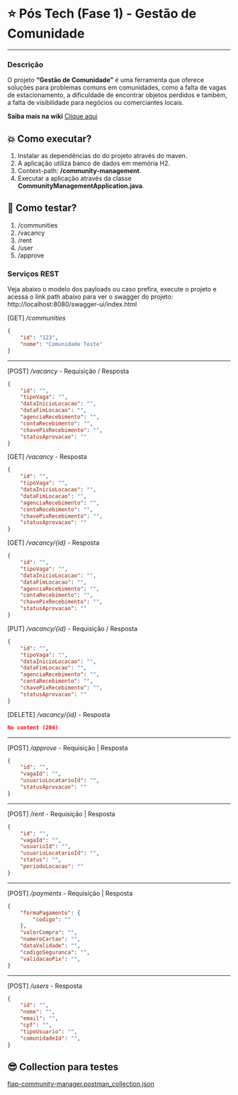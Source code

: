 # ⭐ Pós Tech (Fase 1) - **Gestão de Comunidade**

<hr/>

### Descrição
O projeto **“Gestão de Comunidade”** é uma ferramenta que oferece soluções para problemas comuns em comunidades, como a falta de vagas de estacionamento, a dificuldade de encontrar objetos perdidos e também, a falta de visibilidade para negócios ou comerciantes locais.

**Saiba mais na wiki** 
[Clique aqui]([https://](https://pos-tech-community-management.notion.site/Gest-o-de-Comunidade-c5a3c66672fd47289b848842d8705cd0?pvs=4))


## 💥 Como executar?

1. Instalar as dependências do do projeto através do maven.
2. A aplicação utiliza banco de dados em memória H2.
3. Context-path: **/community-management**.
4. Executar a aplicação através da classe **CommunityManagementApplication.java**.


## 🚀 Como testar?

   1. /communities
   2. /vacancy
   3. /rent
   4. /user
   5. /approve


### Serviços REST

Veja abaixo o modelo dos payloads ou caso prefira, execute o projeto e acessa o link path abaixo para ver o swagger do projeto:
http://localhost:8080/swagger-ui/index.html

[GET] */communities*

```json
{
    "id": "123",
    "nome": "Comunidade Teste"  
}
```

<hr/>

[POST] */vacancy* - Requisição / Resposta

```json
{
    "id": "",
    "tipoVaga": "",
    "dataInicioLocacao": "",
    "dataFimLocacao": "",
    "agenciaRecebimento": "",
    "contaRecebimento": "",
    "chavePixRecebimento": "",
    "statusAprovacao": "" 
}
```

[GET] */vacancy* - Resposta

```json
{
    "id": "",
    "tipoVaga": "",
    "dataInicioLocacao": "",
    "dataFimLocacao": "",
    "agenciaRecebimento": "",
    "contaRecebimento": "",
    "chavePixRecebimento": "",
    "statusAprovacao": "" 
}
```

[GET] */vacancy/{id}* - Resposta

```json
{
    "id": "",
    "tipoVaga": "",
    "dataInicioLocacao": "",
    "dataFimLocacao": "",
    "agenciaRecebimento": "",
    "contaRecebimento": "",
    "chavePixRecebimento": "",
    "statusAprovacao": "" 
}
```

[PUT] */vacancy/{id}* - Requisição / Resposta

```json
{
    "id": "",
    "tipoVaga": "",
    "dataInicioLocacao": "",
    "dataFimLocacao": "",
    "agenciaRecebimento": "",
    "contaRecebimento": "",
    "chavePixRecebimento": "",
    "statusAprovacao": "" 
}
```

[DELETE] */vacancy/{id}* - Resposta

```json
No content (204)
```
<hr />

[POST] */approve* - Requisição | Resposta

```json
{
    "id": "",
    "vagaId": "",
    "usuarioLocatarioId": "",
    "statusAprovacao": ""
}
```

<hr/>

[POST] */rent* - Requisição | Resposta

```json
{
    "id": "",
    "vagaId": "",
    "usuarioId": "",
    "usuarioLocatarioId": "",
    "status": "",
    "periodoLocacao": ""
}
```

<hr />

[POST] */payments* - Requisição | Resposta

```json
{
    "formaPagamento": {
        "codigo": ""
    },
    "valorCompra": "",
    "numeroCartao": "",
    "dataValidade": "",
    "codigoSeguranca": "",
    "validacaoPix": "",
}
```

<hr />

[POST] */users* - Resposta

```json
{
    "id": "",
    "nome": "",
    "email": "",
    "cpf": "",
    "tipoUsuario": "",
    "comunidadeId": "",
}
```

## 😎 Collection para testes 
[fiap-community-manager.postman_collection.json](https://github.com/brunolimadev/community-management/files/13210954/fiap-community-manager.postman_collection.json)




